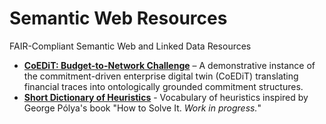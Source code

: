 # Semantic Web Resources

FAIR-Compliant Semantic Web and Linked Data Resources

- [**CoEDiT: Budget-to-Network Challenge**](./pechar/Readme.md) – A demonstrative instance of the commitment-driven enterprise digital twin (CoEDiT) translating financial traces into ontologically grounded commitment structures.
- [**Short Dictionary of Heuristics**](./pol14/readme.md) - Vocabulary of heuristics inspired by George Pólya's book "How to Solve It. _Work in progress._"
